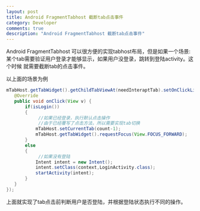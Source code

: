 ```yaml
---
layout: post
title: Android FragmentTabhost 截断tab点击事件
category: Developer
comments: true
description: "Android FragmentTabhost 截断tab点击事件"
---
```



Android FragmentTabhost 可以很方便的实现tabhost布局，但是如果一个场景:
某个tab需要验证用户登录才能够显示，如果用户没登录，跳转到登陆activity。这个时候
就需要截断tab的点击事件。

以上面的场景为例

```java
mTabHost.getTabWidget().getChildTabViewAt(needInteraptTab).setOnClickListener(new View.OnClickListener() {
   @Override
   public void onClick(View v) {
       if(isLogin())
       {
            //如果已经登录，执行默认点击操作
            //由于已经覆写了点击方法，所以需要实现tab切换
           mTabHost.setCurrentTab(count-1);
           mTabHost.getTabWidget().requestFocus(View.FOCUS_FORWARD);
       }
       else
       {
            //如果没有登陆
           Intent intent = new Intent();
           intent.setClass(context,LoginActivity.class);
           startActivity(intent);
       }
   }
});

```
上面就实现了tab点击前判断用户是否登陆，并根据登陆状态执行不同的操作。
